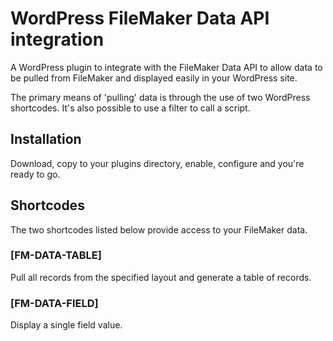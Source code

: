 # WordPress FileMaker Data API integration 
A WordPress plugin to integrate with the FileMaker Data API to allow data to be pulled from FileMaker and displayed easily in your WordPress site.

The primary means of 'pulling' data is through the use of two WordPress shortcodes. It's also possible to use a filter to call a script.

## Installation
Download, copy to your plugins directory, enable, configure and you're ready to go.

## Shortcodes
The two shortcodes listed below provide access to your FileMaker data.

### [FM-DATA-TABLE]
Pull all records from the specified layout and generate a table of records.

### [FM-DATA-FIELD]
Display a single field value.